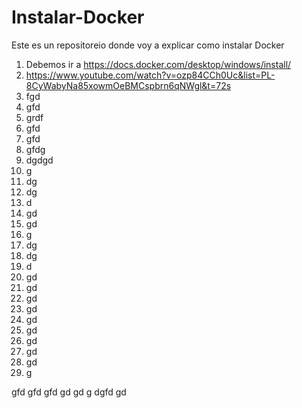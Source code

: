   # Instalar-Docker
Este es un repositoreio donde voy a explicar como instalar Docker

1. Debemos ir a https://docs.docker.com/desktop/windows/install/
2. https://www.youtube.com/watch?v=ozp84CCh0Uc&list=PL-8CyWabyNa85xowmOeBMCspbrn6qNWgl&t=72s
3. fgd
4. gfd
5. grdf
6. gfd
7. gfd
8. gfdg
9. dgdgd
10. g
11. dg
12. dg
13. d
14. gd
15. gd
16. g
17. dg
18. dg
19. d
20. gd
21. gd
22. gd
23. gd
24. gd
25. gd
26. gd
27. gd
28. gd
29. g

gfd
gfd
gfd
gd
gd
g
dgfd
gd

